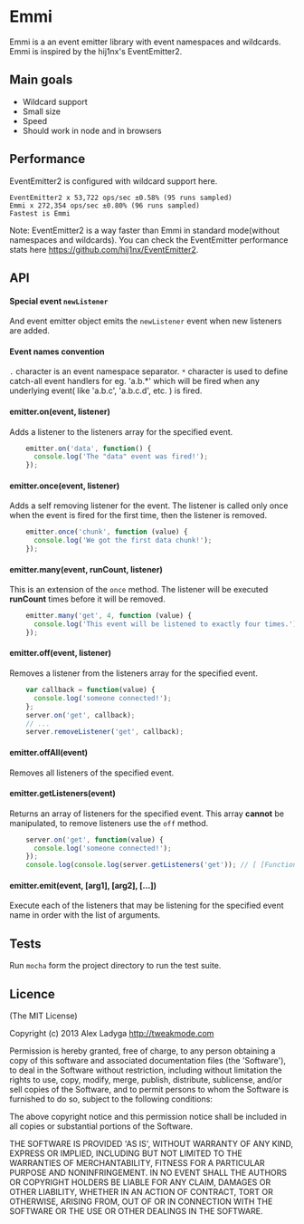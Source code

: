 # Emmi

Emmi is a an event emitter library with event namespaces and wildcards.
Emmi is inspired by the hij1nx's EventEmitter2.

## Main goals

 - Wildcard support
 - Small size
 - Speed 
 - Should work in node and in browsers
 
## Performance
EventEmitter2 is configured with wildcard support here.
```
EventEmitter2 x 53,722 ops/sec ±0.58% (95 runs sampled)
Emmi x 272,354 ops/sec ±0.80% (96 runs sampled)
Fastest is Emmi
```
 
Note: EventEmitter2 is a way faster than Emmi in standard mode(without namespaces and wildcards). You can check the EventEmitter performance stats here https://github.com/hij1nx/EventEmitter2.

## API

#### Special event `newListener`

And event emitter object emits the `newListener` event when new listeners are
added.

#### Event names convention

`.` character is an event namespace separator.
`*` character is used to define catch-all event handlers for eg. 'a.b.*' which will be fired when any
underlying event( like 'a.b.c', 'a.b.c.d', etc. ) is fired.

#### emitter.on(event, listener)

Adds a listener to the listeners array for the specified event.

```javascript
    emitter.on('data', function() {
      console.log('The "data" event was fired!');
    });
```

#### emitter.once(event, listener)

Adds a self removing listener for the event. The listener is called only once when the event is fired for the first time, then the listener is removed.

```javascript
    emitter.once('chunk', function (value) {
      console.log('We got the first data chunk!');
    });
```

#### emitter.many(event, runCount, listener)

This is an extension of the `once` method. The listener will be executed **runCount** times before it will be removed.
```javascript
    emitter.many('get', 4, function (value) {
      console.log('This event will be listened to exactly four times.');
    });
```

#### emitter.off(event, listener)

Removes a listener from the listeners array for the specified event.

```javascript
    var callback = function(value) {
      console.log('someone connected!');
    };
    server.on('get', callback);
    // ...
    server.removeListener('get', callback);
```


#### emitter.offAll(event)

Removes all listeners of the specified event.

#### emitter.getListeners(event)

Returns an array of listeners for the specified event. This array **cannot** be manipulated, to remove listeners use the `off` method.

```javascript
    server.on('get', function(value) {
      console.log('someone connected!');
    });
    console.log(console.log(server.getListeners('get')); // [ [Function] ]
```

#### emitter.emit(event, [arg1], [arg2], [...])

Execute each of the listeners that may be listening for the specified event name in order with the list of arguments.

## Tests

Run `mocha` form the project directory to run the test suite.

## Licence

(The MIT License)

Copyright (c) 2013 Alex Ladyga <http://tweakmode.com>

Permission is hereby granted, free of charge, to any person obtaining a copy of this software and associated documentation files (the 'Software'), to deal in the Software without restriction, including without limitation the rights to use, copy, modify, merge, publish, distribute, sublicense, and/or sell copies of the Software, and to permit persons to whom the Software is furnished to do so, subject to the following conditions:

The above copyright notice and this permission notice shall be included in all copies or substantial portions of the Software.

THE SOFTWARE IS PROVIDED 'AS IS', WITHOUT WARRANTY OF ANY KIND, EXPRESS OR IMPLIED, INCLUDING BUT NOT LIMITED TO THE WARRANTIES OF MERCHANTABILITY, FITNESS FOR A PARTICULAR PURPOSE AND NONINFRINGEMENT. IN NO EVENT SHALL THE AUTHORS OR COPYRIGHT HOLDERS BE LIABLE FOR ANY CLAIM, DAMAGES OR OTHER LIABILITY, WHETHER IN AN ACTION OF CONTRACT, TORT OR OTHERWISE, ARISING FROM, OUT OF OR IN CONNECTION WITH THE SOFTWARE OR THE USE OR OTHER DEALINGS IN THE SOFTWARE.

